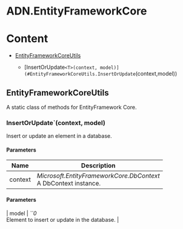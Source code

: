 # ADN.EntityFrameworkCore

# Content

- [EntityFrameworkCoreUtils](#T:ADN.EntityFrameworkCore.EntityFrameworkCoreUtils)

  - [InsertOrUpdate`<T>(context, model)](#EntityFrameworkCoreUtils.InsertOrUpdate`<T>(context,model))

<a name='T:ADN.EntityFrameworkCore.EntityFrameworkCoreUtils'></a>


## EntityFrameworkCoreUtils

A static class of methods for EntityFramework Core.

<a name='EntityFrameworkCoreUtils.InsertOrUpdate`<T>(context,model)'></a>


### InsertOrUpdate`<T>(context, model)

Insert or update an element in a database.


#### Parameters

| Name | Description |
| ---- | ----------- |
| context | *Microsoft.EntityFrameworkCore.DbContext*<br>A DbContext instance. |

#### Parameters

| model | *``0*<br>Element to insert or update in the database. |
